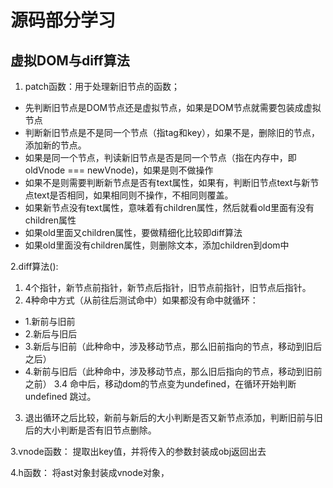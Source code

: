# 源码部分学习

## 虚拟DOM与diff算法

1. patch函数：用于处理新旧节点的函数；
+ 先判断旧节点是DOM节点还是虚拟节点，如果是DOM节点就需要包装成虚拟节点
+ 判断新旧节点是不是同一个节点（指tag和key），如果不是，删除旧的节点，添加新的节点。
+ 如果是同一个节点，判读新旧节点是否是同一个节点（指在内存中，即oldVnode === newVnode)，如果是则不做操作
+ 如果不是则需要判断新节点是否有text属性，如果有，判断旧节点text与新节点text是否相同，如果相同则不操作，不相同则覆盖。
+ 如果新节点没有text属性，意味着有children属性，然后就看old里面有没有children属性
+ 如果old里面又children属性，要做精细化比较即diff算法
+ 如果old里面没有children属性，则删除文本，添加children到dom中


2.diff算法():
1. 4个指针，新节点前指针，新节点后指针，旧节点前指针，旧节点后指针。
2. 4种命中方式（从前往后测试命中）如果都没有命中就循环：
 + 1.新前与旧前
 + 2.新后与旧后
 + 3.新后与旧前（此种命中，涉及移动节点，那么旧前指向的节点，移动到旧后之后）
 + 4.新前与旧后（此种命中，涉及移动节点，那么旧后指向的节点，移动到旧前之前）
 3.4 命中后，移动dom的节点变为undefined，在循环开始判断undefined 跳过。
3. 退出循环之后比较，新前与新后的大小判断是否又新节点添加，判断旧前与旧后的大小判断是否有旧节点删除。

3.vnode函数：
提取出key值，并将传入的参数封装成obj返回出去

4.h函数：
将ast对象封装成vnode对象，
